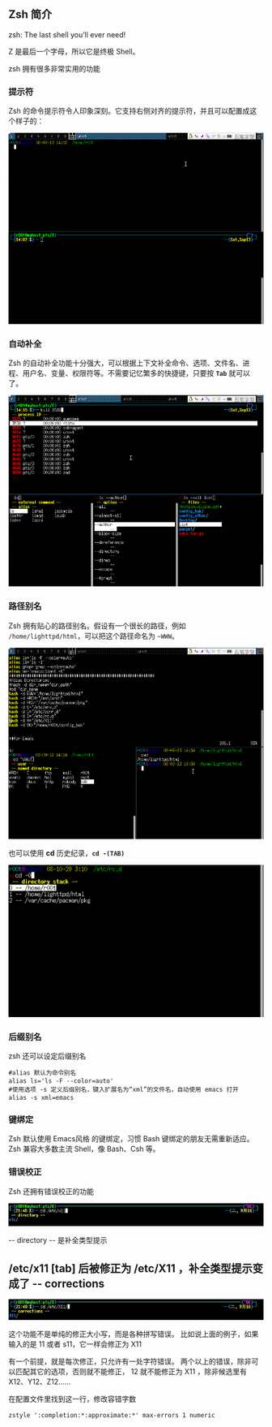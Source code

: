 ## Zsh 简介

zsh: The last shell you’ll ever need!

Z 是最后一个字母，所以它是终极 Shell。

zsh 拥有很多非常实用的功能

### 提示符

Zsh
的命令提示符令人印象深刻。它支持右侧对齐的提示符，并且可以配置成这个样子的：

![](images/zsh/zsh1.gif)

### 自动补全

Zsh
的自动补全功能十分强大，可以根据上下文补全命令、选项、文件名、进程、用户名、变量、权限符等。不需要记忆繁多的快捷键，只要按
**`Tab`** 就可以了。

![](images/zsh/zsh2.gif)

### 路径别名

Zsh 拥有贴心的路径别名。假设有一个很长的路径，例如
`/home/lighttpd/html`，可以把这个路径命名为 `~WWW`。

![](images/zsh/zsh3.gif)

也可以使用 **cd** 历史纪录，**`cd -(TAB)`**

![](images/zsh/zsh4.png)

### 后缀别名

zsh 还可以设定后缀别名

```shell
#alias 默认为命令别名
alias ls='ls -F --color=auto'
#使用选项 -s 定义后缀别名，键入扩展名为“xml”的文件名，自动使用 emacs 打开
alias -s xml=emacs    
```

### 键绑定

Zsh 默认使用 Emacs风格 的键绑定，习惯 Bash 键绑定的朋友无需重新适应。Zsh
兼容大多数主流 Shell，像 Bash、Csh 等。

### 错误校正

Zsh 还拥有错误校正的功能

![](images/zsh/crct11.jpg)

-- directory -- 是补全类型提示

/etc/x11 \[tab\] 后被修正为 /etc/X11 ，补全类型提示变成了 -- corrections
--

![](images/zsh/crct21.jpg)

这个功能不是单纯的修正大小写，而是各种拼写错误。
比如说上面的例子，如果输入的是 11 或者 s11，它一样会修正为 X11

有一个前提，就是每次修正，只允许有一处字符错误。
两个以上的错误，除非可以匹配其它的选项，否则就不能修正， 12 就不能修正为
X11 ，除非候选里有 X12、Y12、Z12……

在配置文件里找到这一行，修改容错字数

```shell
zstyle ':completion:*:approximate:*' max-errors 1 numeric       
```
